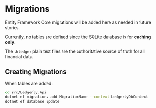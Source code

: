 # Migrations

Entity Framework Core migrations will be added here as needed in future stories.

Currently, no tables are defined since the SQLite database is for **caching only**.

The `.hledger` plain text files are the authoritative source of truth for all financial data.

## Creating Migrations

When tables are added:

```bash
cd src/Ledgerly.Api
dotnet ef migrations add MigrationName --context LedgerlyDbContext
dotnet ef database update
```
